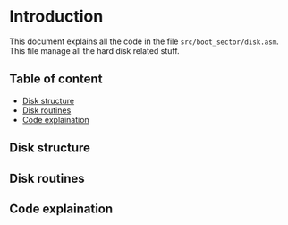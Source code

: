 # Introduction

This document explains all the code in the file `src/boot_sector/disk.asm`.
This file manage all the hard disk related stuff.

## Table of content

- [Disk structure](#disk-structure)
- [Disk routines](#disk-routines)
- [Code explaination](#code-explaination)

## Disk structure <a name="disk-structure"></a>

## Disk routines <a name="disk-routines"></a>

## Code explaination <a name="code-explaination"></a>

